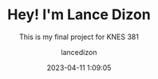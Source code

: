 ---
date: 2023-04-11 1:09:05
layout: post
title: "Hey! I'm Lance Dizon"
subtitle: This is my final project for KNES 381
description: I have to create a website using the skills I learned in this class
image: https://user-images.githubusercontent.com/123667127/217917327-d4c53cc3-1954-4aae-9410-b784113b82af.png
category: blog
tags:
  - python/excel
  - graphics
  - video
author: lancedizon
---